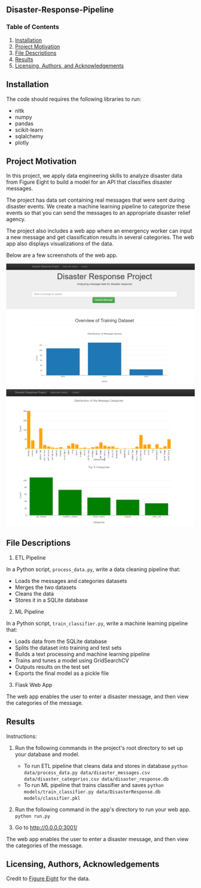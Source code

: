 ## Disaster-Response-Pipeline

### Table of Contents

1. [Installation](#installation)
2. [Project Motivation](#motivation)
3. [File Descriptions](#files)
4. [Results](#results)
5. [Licensing, Authors, and Acknowledgements](#licensing)

## Installation <a name="installation"></a>

The code should requires the following libraries to run:

- nltk 
- numpy 
- pandas 
- scikit-learn 
- sqlalchemy 
- plotly

## Project Motivation<a name="motivation"></a>

In this project, we apply data engineering skills to analyze disaster data from Figure Eight to build a model for an API that classifies disaster messages.

The project has data set containing real messages that were sent during disaster events. We create a machine learning pipeline to categorize these events so that you can send the messages to an appropriate disaster relief agency.

The project also includes a web app where an emergency worker can input a new message and get classification results in several categories. The web app also displays visualizations of the data. 

Below are a few screenshots of the web app.


![Image of DRP_Image1](https://github.com/ms1729/Disaster-Response-Pipeline/blob/master/images/DRProject_Image1.jpg)

![Image of DRP_Image2](https://github.com/ms1729/Disaster-Response-Pipeline/blob/master/images/DRProject_Image2.jpg)


## File Descriptions <a name="files"></a>

1. ETL Pipeline

In a Python script, `process_data.py`, write a data cleaning pipeline that:

- Loads the messages and categories datasets
- Merges the two datasets
- Cleans the data
- Stores it in a SQLite database

2. ML Pipeline

In a Python script, `train_classifier.py`, write a machine learning pipeline that:

- Loads data from the SQLite database
- Splits the dataset into training and test sets
- Builds a text processing and machine learning pipeline
- Trains and tunes a model using GridSearchCV
- Outputs results on the test set
- Exports the final model as a pickle file

3. Flask Web App

The web app enables the user to enter a disaster message, and then view the categories of the message.

## Results<a name="results"></a>

Instructions:
1. Run the following commands in the project's root directory to set up your database and model.

    - To run ETL pipeline that cleans data and stores in database
        `python data/process_data.py data/disaster_messages.csv data/disaster_categories.csv data/disaster_response.db`
    - To run ML pipeline that trains classifier and saves
        `python models/train_classifier.py data/DisasterResponse.db models/classifier.pkl`

2. Run the following command in the app's directory to run your web app.
    `python run.py`

3. Go to http://0.0.0.0:3001/

The web app enables the user to enter a disaster message, and then view the categories of the message.

## Licensing, Authors, Acknowledgements<a name="licensing"></a>

Credit to [Figure Eight](https://www.figure-eight.com/) for the data. 

